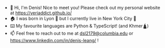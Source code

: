 - 🧍 Hi, I'm Denis! Nice to meet you! Please check out my personal website at https://yeriaddict.github.io/
- 🏠 I was born in Lyon 🥖 but I currently live in New York City 🗽
- ⌨️ My favourite languages are Python & TypeScript! (and Khmer🛕)
- 📫 Feel free to reach out to me at dsl2179@columbia.edu or https://www.linkedin.com/in/denis-leang/ !
